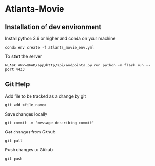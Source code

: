 # Atlanta-Movie

## Installation of dev environment

Install python 3.6 or higher and conda on your machine

```
conda env create -f atlanta_movie_env.yml 
```

To start the server
```
FLASK_APP=$PWD/app/http/api/endpoints.py run python -m flask run --port 4433
```

## Git Help

Add file to be tracked as a change by git
```
git add <file_name>
```

Save changes locally
```
git commit -m "message describing commit"
```

Get changes from Github
```
git pull
```

Push changes to Github
```
git push
```
